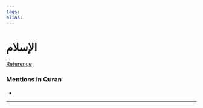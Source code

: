 ```yaml
---
tags: 
alias: 
---
```


# الإسلام

[Reference](https://corpus.quran.com/concept.jsp?id=islam)

### Mentions in Quran
- 

---

